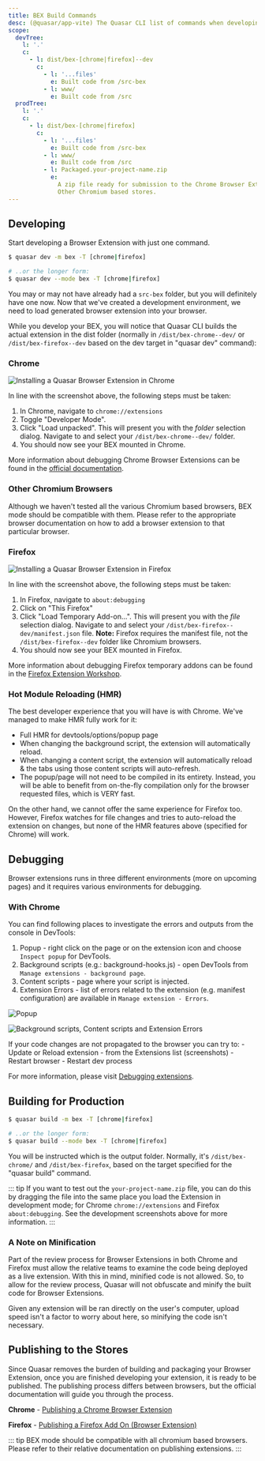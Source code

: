 ```yaml
---
title: BEX Build Commands
desc: (@quasar/app-vite) The Quasar CLI list of commands when developing or building a Browser Extension (BEX).
scope:
  devTree:
    l: '.'
    c:
      - l: dist/bex-[chrome|firefox]--dev
        c:
          - l: '...files'
            e: Built code from /src-bex
          - l: www/
            e: Built code from /src
  prodTree:
    l: '.'
    c:
      - l: dist/bex-[chrome|firefox]
        c:
          - l: '...files'
            e: Built code from /src-bex
          - l: www/
            e: Built code from /src
          - l: Packaged.your-project-name.zip
            e:
              A zip file ready for submission to the Chrome Browser Extension Store /
              Other Chromium based stores.
---
```


## Developing

Start developing a Browser Extension with just one command.

```bash
$ quasar dev -m bex -T [chrome|firefox]

# ..or the longer form:
$ quasar dev --mode bex -T [chrome|firefox]
```

You may or may not have already had a `src-bex` folder, but you will definitely have one now. Now that we've created a development environment, we need to load generated browser extension into your browser.

While you develop your BEX, you will notice that Quasar CLI builds the actual extension in the dist folder (normally in `/dist/bex-chrome--dev/` or `/dist/bex-firefox--dev` based on the dev target in "quasar dev" command):

<DocTree :def="scope.devTree" />

### Chrome

![Installing a Quasar Browser Extension in Chrome](https://cdn.quasar.dev/img/adding-bex-to-chrome-with-debug.png)

In line with the screenshot above, the following steps must be taken:

1. In Chrome, navigate to `chrome://extensions`
2. Toggle "Developer Mode".
3. Click "Load unpacked". This will present you with the _folder_ selection dialog. Navigate to and select your `/dist/bex-chrome--dev/` folder.
4. You should now see your BEX mounted in Chrome.

More information about debugging Chrome Browser Extensions can be found in the [official documentation](https://developer.chrome.com/extensions/tut_debugging).

### Other Chromium Browsers

Although we haven't tested all the various Chromium based browsers, BEX mode should be compatible with them. Please refer to the appropriate browser documentation on how to add a browser extension to that particular browser.

### Firefox

![Installing a Quasar Browser Extension in Firefox](https://cdn.quasar.dev/img/adding-bex-to-firefox.png)

In line with the screenshot above, the following steps must be taken:

1. In Firefox, navigate to `about:debugging`
2. Click on "This Firefox"
3. Click "Load Temporary Add-on...". This will present you with the _file_ selection dialog. Navigate to and select your `/dist/bex-firefox--dev/manifest.json` file. **Note:** Firefox requires the manifest file, not the `/dist/bex-firefox--dev` folder like Chromium browsers.
4. You should now see your BEX mounted in Firefox.

More information about debugging Firefox temporary addons can be found in the [Firefox Extension Workshop](https://extensionworkshop.com/documentation/develop/temporary-installation-in-firefox/).

### Hot Module Reloading (HMR)

The best developer experience that you will have is with Chrome. We've managed to make HMR fully work for it:

- Full HMR for devtools/options/popup page
- When changing the background script, the extension will automatically reload.
- When changing a content script, the extension will automatically reload & the tabs using those content scripts will auto-refresh.
- The popup/page will not need to be compiled in its entirety. Instead, you will be able to benefit from on-the-fly compilation only for the browser requested files, which is VERY fast.

On the other hand, we cannot offer the same experience for Firefox too. However, Firefox watches for file changes and tries to auto-reload the extension on changes, but none of the HMR features above (specified for Chrome) will work.

## Debugging

Browser extensions runs in three different environments (more on upcoming pages) and it requires various environments for debugging.

### With Chrome

You can find following places to investigate the errors and outputs from the console in DevTools:

1. Popup - right click on the page or on the extension icon and choose `Inspect popup` for DevTools.
2. Background scripts (e.g.: background-hooks.js) - open DevTools from `Manage extensions - background page`.
3. Content scripts - page where your script is injected.
4. Extension Errors - list of errors related to the extension (e.g. manifest configuration) are available in `Manage extension - Errors`.

![Popup](https://cdn.quasar.dev/img/bex-debug-popup.png)

![Background scripts, Content scripts and Extension Errors](https://cdn.quasar.dev/img/bex-debug-bg.png)

If your code changes are not propagated to the browser you can try to: - Update or Reload extension - from the Extensions list (screenshots) - Restart browser - Restart dev process

For more information, please visit [Debugging extensions](https://developer.chrome.com/docs/extensions/mv2/tut_debugging/).

## Building for Production

```bash
$ quasar build -m bex -T [chrome|firefox]

# ..or the longer form:
$ quasar build --mode bex -T [chrome|firefox]
```

You will be instructed which is the output folder. Normally, it's `/dist/bex-chrome/` and `/dist/bex-firefox`, based on the target specified for the "quasar build" command.

<DocTree :def="scope.prodTree" />

::: tip
If you want to test out the `your-project-name.zip` file, you can do this by dragging the file into the same place you load the Extension in development mode; for Chrome `chrome://extensions` and Firefox `about:debugging`. See the development screenshots above for more information.
:::

### A Note on Minification

Part of the review process for Browser Extensions in both Chrome and Firefox must allow the relative teams to examine the code being deployed as a live extension. With this in mind, minified code is not allowed. So, to allow for the review process, Quasar will not obfuscate and minify the built code for Browser Extensions.

Given any extension will be ran directly on the user's computer, upload speed isn't a factor to worry about here, so minifying the code isn't necessary.

## Publishing to the Stores

Since Quasar removes the burden of building and packaging your Browser Extension, once you are finished developing your extension, it is ready to be published. The publishing process differs between browsers, but the official documentation will guide you through the process.

**Chrome** - [Publishing a Chrome Browser Extension](https://developer.chrome.com/webstore/publish)

**Firefox** - [Publishing a Firefox Add On (Browser Extension)](https://extensionworkshop.com/documentation/publish/)

::: tip
BEX mode should be compatible with all chromium based browsers. Please refer to their relative documentation on publishing extensions.
:::
